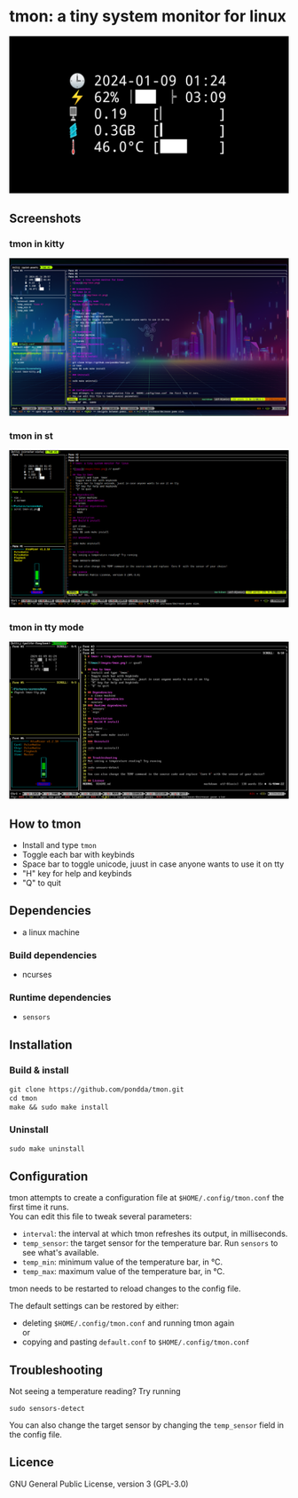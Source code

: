 # tmon: a tiny system monitor for linux
![tmon](img/tmon.png)

## Screenshots
### tmon in kitty
![tmon-kitty](img/tmon-kitty.png)

### tmon in st
![tmon-st](img/tmon-st.png)

### tmon in tty mode
![tmon-tty](img/tmon-tty.png)

## How to tmon
- Install and type `tmon`
- Toggle each bar with keybinds
- Space bar to toggle unicode, juust in case anyone wants to use it on tty
- "H" key for help and keybinds
- "Q" to quit

## Dependencies
- a linux machine
### Build dependencies
- ncurses
### Runtime dependencies
- `sensors`

## Installation
### Build & install
```
git clone https://github.com/pondda/tmon.git
cd tmon
make && sudo make install
```
### Uninstall
```
sudo make uninstall
```

## Configuration
tmon attempts to create a configuration file at `$HOME/.config/tmon.conf` the first time it runs.  
You can edit this file to tweak several parameters:
- `interval`: the interval at which tmon refreshes its output, in milliseconds.
- `temp_sensor`: the target sensor for the temperature bar. Run `sensors` to see what's available.
- `temp_min`: minimum value of the temperature bar, in °C.
- `temp_max`: maximum value of the temperature bar, in °C.  

tmon needs to be restarted to reload changes to the config file.

The default settings can be restored by either:
- deleting `$HOME/.config/tmon.conf` and running tmon again  
or
- copying and pasting `default.conf` to `$HOME/.config/tmon.conf`

## Troubleshooting
Not seeing a temperature reading? Try running
```
sudo sensors-detect
```
You can also change the target sensor by changing the `temp_sensor` field in the config file.

## Licence
GNU General Public License, version 3 (GPL-3.0)
